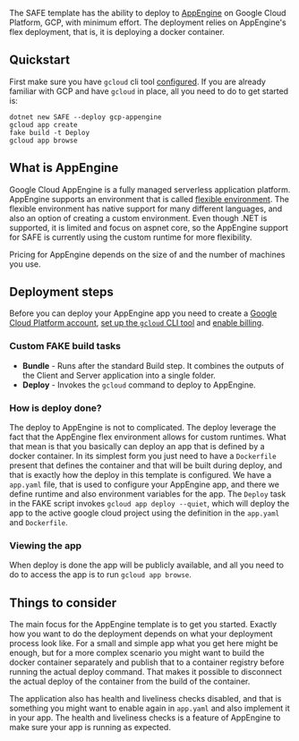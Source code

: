 The SAFE template has the ability to deploy to [AppEngine](https://cloud.google.com/appengine/) on Google Cloud Platform, GCP, with minimum effort. The deployment relies on AppEngine's flex deployment, that is, it is deploying a docker container.

## Quickstart

First make sure you have `gcloud` cli tool [configured](template-google-cloud.md#setup-gcloud-cli-tool).
If you are already familiar with GCP and have `gcloud` in place, all you need to do to get started is:

```
dotnet new SAFE --deploy gcp-appengine
gcloud app create
fake build -t Deploy
gcloud app browse
```

## What is AppEngine

Google Cloud AppEngine is a fully managed serverless application platform. AppEngine supports an environment that is called [flexible environment](https://cloud.google.com/appengine/docs/flexible/). The flexible environment has native support for many different languages, and also an option of creating a custom environment. Even though .NET is supported, it is limited and focus on aspnet core, so the AppEngine support for SAFE is currently using the custom runtime for more flexibility.

Pricing for AppEngine depends on the size of and the number of machines you use.

## Deployment steps

Before you can deploy your AppEngine app you need to create a [Google Cloud Platform account](template-google-cloud.md#creating-an-account), [set up the `gcloud` CLI tool](template-google-cloud.md#setup-gcloud-cli-tool) and [enable billing](template-google-cloud.md#enable-billing).

### Custom FAKE build tasks

* **Bundle** - Runs after the standard Build step. It combines the outputs of the Client and Server application into a single folder.
* **Deploy** - Invokes the `gcloud` command to deploy to AppEngine.

### How is deploy done?

The deploy to AppEngine is not to complicated. The deploy leverage the fact that the AppEngine flex environment allows for custom runtimes. What that mean is that you basically can deploy an app that is defined by a docker container. In its simplest form you just need to have a `Dockerfile` present that defines the container and that will be built during deploy, and that is exactly how the deploy in this template is configured. We have a `app.yaml` file, that is used to configure your AppEngine app, and there we define runtime and also environment variables for the app. The `Deploy` task in the FAKE script invokes `gcloud app deploy --quiet`, which will deploy the app to the active google cloud project using the definition in the `app.yaml` and `Dockerfile`.

### Viewing the app

When deploy is done the app will be publicly available, and all you need to do to access the app is to run `gcloud app browse`.

## Things to consider

The main focus for the AppEngine template is to get you started. Exactly how you want to do the deployment depends on what your deployment process look like. For a small and simple app what you get here might be enough, but for a more complex scenario you might want to build the docker container separately and publish that to a container registry before running the actual deploy command. That makes it possible to disconnect the actual deploy of the container from the build of the container.

The application also has health and liveliness checks disabled, and that is something you might want to enable again in `app.yaml` and also implement it in your app. The health and liveliness checks is a feature of AppEngine to make sure your app is running as expected. 